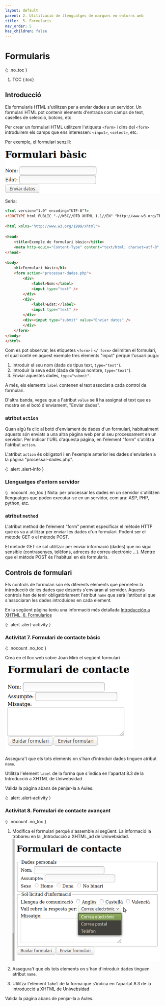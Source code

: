 ```yaml
---
layout: default
parent: 2. Utilització de llenguatges de marques en entorns web 
title:  5. Formularis
nav_order: 5
has_children: false
---
```

# Formularis 
{: .no_toc }

1. TOC
{:toc}

## Introducció

Els formularis HTML s'utilitzen per a enviar dades a un servidor. Un formulari HTML pot contenir elements d'entrada 
com camps de text, caselles de selecció, botons, etc.

Per crear un formulari HTML utilitzem l'etiqueta `<form>` i dins del `<form>`  introduirem els camps que ens 
interessen: `<input>`, `<select>`, etc.

Per exemple, el formulari senzill:

![Formulari bàsic](assets/exemple-de-formulari-basic.png)

Seria:

```html
<?xml version="1.0" encoding="UTF-8"?>
<!DOCTYPE html PUBLIC "-//W3C//DTD XHTML 1.1//EN" "http://www.w3.org/TR/xhtml11/DTD/xhtml11.dtd">

<html xmlns="http://www.w3.org/1999/xhtml">

<head>
    <title>Exemple de formulari bàsic</title>
    <meta http-equiv="Content-Type" content="text/html; charset=utf-8" />
</head>

<body>
    <h1>Formulari bàsic</h1>
    <form action="processar-dades.php">
        <div>
            <label>Nom:</label>
            <input type="text" />
        </div>
        <div>
            <label>Edat:</label>
            <input type="text" />
        </div>
        <div><input type="submit" value="Enviar datos" />
        </div>
    </form>
</body>
</html>
```

Com es pot observar, les etiquetes `<form>` i `</ form>` delimiten el formulari, el qual conté en aquest exemple tres 
elements "input" perquè l'usuari puga:

1. Introduir el seu nom (dada de tipus text, `type="text"`).
2. Introduir la seva edat (dada de tipus nombre, `type="text"`).
3. Enviar aquestes dades, `type="submit"`.

A més, els elements `label` contenen el text associat a cada control de formulari.

D'altra banda, vegeu que a l'atribut `value` se li ha assignat el text que es mostra en el botó d'enviament, 
"Enviar dades".

### atribut `action`

Quan algú fa clic al botó d'enviament de dades d'un formulari, habitualment aquests són enviats a una altra pàgina web
 per al seu processament en un servidor. Per indicar l'URL d'aquesta pàgina, en l'element "form" s'utilitza l'atribut 
 `action`.

L'atribut `action` és obligatori i en l'exemple anterior les dades s'enviarien a la pàgina "processar-dades.php".


{: .alert .alert-info }
<div markdown="1">

### Llenguatges d'entorn servidor
{: .nocount .no_toc }
Nota: per processar les dades en un servidor s'utilitzen llenguatges que poden executar-se en un servidor, 
com ara: ASP, PHP, python, etc.
</div>

### atribut `method`

L'atribut method de l'element "form" permet especificar el mètode HTTP que es va a utilitzar per enviar les dades 
d'un formulari. Podent ser el mètode GET o el mètode POST.

El mètode GET se sol utilitzar per enviar informació (dades) que no sigui sensible (contrasenyes, telèfons, adreces de
 correu electrònic ...). Mentre que el mètode POST és l'habitual en els formularis. 

## Controls de formulari

Els controls de formulari són els diferents elements que permeten la introducció de les dades que després s'enviaran
al servidor. Aquests controls han de tenir obligatòriament l'atribut `name` que serà l'atribut al que s'associaran les 
dades introduides en cada element. 
 
En la següent pàgina teniu una informació més detallada 
[Introducción a XHTML, 8. Formularios](https://uniwebsidad.com/libros/xhtml/capitulo-8)


{: .alert .alert-activity }
<div markdown="1">

### Activitat 7. Formulari de contacte bàsic
{: .nocount .no_toc }

Crea en el lloc web sobre Joan Miró el següent formulari 
![Formulari](assets/formulari-de-contacte.png)

Assegura't que els tots elements on s'han d'introduir dades tinguen atribut `name`.

Utilitza l'element `label` de la forma que s'indica en l'apartat 8.3 de la Introducció a XHTML de Uniwebsidad

Valida la pàgina abans de penjar-la a Aules.
</div>

{: .alert .alert-activity }
<div markdown="1">

### Activitat 8. Formulari de contacte avançant
{: .nocount .no_toc }

1. Modifica el formulari perquè s'assemble al següent. La informació la trobareu en la _Introducció a XHTML_ad de Uniwebsidad.
![Formulari](assets/formulari-de-contacte-2.png)

2. Assegura't que els tots elements on s'han d'introduir dades tinguen atribut `name`.

3. Utilitza l'element `label` de la forma que s'indica en l'apartat 8.3 de la Introducció a XHTML de Uniwebsidad

Valida la pàgina abans de penjar-la a Aules.
</div>